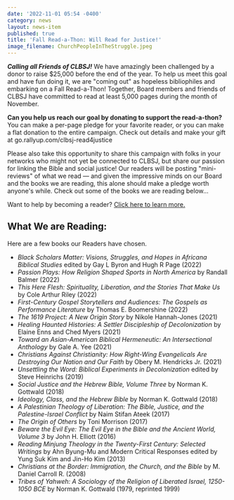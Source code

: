 ```yaml
---
date: '2022-11-01 05:54 -0400'
category: news
layout: news-item
published: true
title: 'Fall Read-a-Thon: Will Read for Justice!'
image_filename: ChurchPeopleInTheStruggle.jpeg
---
```

_**Calling all Friends of CLBSJ!**_ We have amazingly been challenged by a donor to raise $25,000 before the end of the year. To help us meet this goal and have fun doing it, we are "coming out" as hopeless bibliophiles and embarking on a Fall Read-a-Thon! Together, Board members and friends of CLBSJ have committed to read at least 5,000 pages during the month of November.

**Can you help us reach our goal by donating to support the read-a-thon?** You can make a per-page pledge for your favorite reader, or you can make a flat donation to the entire campaign. Check out details and make your gift at go.rallyup.com/clbsj-read4justice

Please also take this opportunity to share this campaign with folks in your networks who might not yet be connected to CLBSJ, but share our passion for linking the Bible and social justice! Our readers will be posting "mini-reviews" of what we read — and given the impressive minds on our Board and the books we are reading, this alone should make a pledge worth anyone's while. Check out some of the books we are reading below...

Want to help by becoming a reader? [Click here to learn more.](https://go.rallyup.com/c/clbsj-read4justice-reader)

## What We are Reading:
Here are a few books our Readers have chosen.
- _Black Scholars Matter: Visions, Struggles, and Hopes in Africana Biblical Studies_ edited by Gay L Byron and Hugh R Page (2022) 
- _Passion Plays: How Religion Shaped Sports in North America_ by Randall Balmer (2022)
- _This Here Flesh: Spirituality, Liberation, and the Stories That Make Us_ by Cole Arthur Riley (2022)
- _First-Century Gospel Storytellers and Audiences: The Gospels as Performance Literature_ by Thomas E. Boomershine (2022)
- _The 1619 Project: A New Origin Story_ by Nikole Hannah-Jones (2021)
- _Healing Haunted Histories: A Settler Discipleship of Decolonization_ by Elaine Enns and Ched Myers (2021)
- _Toward an Asian-American Biblical Hermeneutic: An Intersectional Anthology_ by Gale A. Yee (2021)
- _Christians Against Christianity: How Right-Wing Evangelicals Are Destroying Our Nation and Our Faith_ by Obery M. Hendricks Jr. (2021)
- _Unsettling the Word: Biblical Experiments in Decolonization_ edited by Steve Heinrichs (2019)
- _Social Justice and the Hebrew Bible, Volume Three_ by Norman K. Gottwald (2018)
- _Ideology, Class, and the Hebrew Bible_ by Norman K. Gottwald (2018)
- _A Palestinian Theology of Liberation: The Bible, Justice, and the Palestine-Israel Conflict_ by Naim Stifan Ateek (2017)
- _The Origin of Others_ by Toni Morrison (2017)
- _Beware the Evil Eye: The Evil Eye in the Bible and the Ancient World, Volume 3_ by John H. Elliott (2016)
- _Reading Minjung Theology in the Twenty-First Century: Selected Writings_ by Ahn Byung-Mu and Modern Critical Responses edited by Yung Suk Kim and Jin-Ho Kim (2013)
- _Christians at the Border: Immigration, the Church, and the Bible_ by M. Daniel Carroll R. (2008)
- _Tribes of Yahweh: A Sociology of the Religion of Liberated Israel, 1250-1050 BCE_ by Norman K. Gottwald (1979, reprinted 1999)

